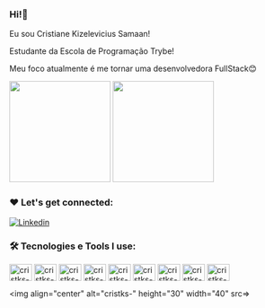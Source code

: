### Hi!👋
 Eu sou Cristiane Kizelevicius Samaan!
 
 Estudante da Escola de Programação Trybe!
 
 Meu foco atualmente é me tornar uma desenvolvedora FullStack😊
 
 <div>
  <img height="180em" src="https://github-readme-stats.vercel.app/api?username=cristks&show_icons=true&theme=cobalt"/>
   <img height="180em" src="https://github-readme-stats.vercel.app/api/top-langs/?username=cristks&layout=compact&theme=cobalt"/>
  </div>
  
  ### ❤️ Let's get connected:
  [![Linkedin](https://img.shields.io/badge/LinkedIn-0077B5?style=for-the-badge&logo=linkedin&logoColor=white)](https://www.linkedin.com/in/cristiane-kizelevicius-samaan-7a2208239/)
  
  ### 🛠️ Tecnologies e Tools I use:
   
  <div>
 <img align="center" alt="cristks-js" height="30" width="40" src=""/>
 <img align="center" alt="cristks-reacht" height="30" width="40" src=>
<img align="center" alt="cristks-jest" height="30" width="40" src=>
<img align="center" alt="cristks-bootstrep" height="30" width="40" src=>
<img align="center" alt="cristks-html" height="30" width="40" src=>
<img align="center" alt="cristks-css" height="30" width="40" src=>
<img align="center" alt="cristks-linux" height="30" width="40" src=>
<img align="center" alt="cristks-vsc" height="30" width="40" src=>
<img align="center" alt="cristks-trello" height="30" width="40" src=>

<img align="center" alt="cristks-" height="30" width="40" src=>
 </div>

